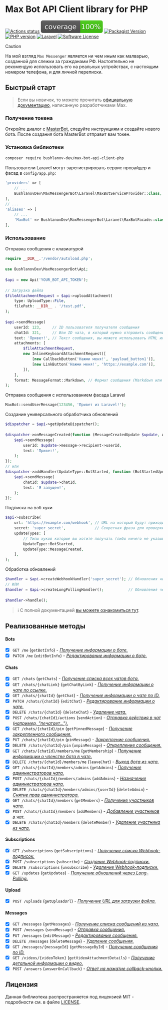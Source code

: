 # Max Bot API Client library for PHP

[![Actions status](https://github.com/BushlanovDev/max-bot-api-client-php/actions/workflows/ci.yml/badge.svg?style=flat-square)](https://github.com/BushlanovDev/max-bot-api-client-php/actions)
[![Coverage](https://raw.githubusercontent.com/BushlanovDev/max-bot-api-client-php/refs/heads/master/badge-coverage.svg?v=1)](https://github.com/BushlanovDev/max-bot-api-client-php/actions)
[![Packagist Version](https://img.shields.io/packagist/v/bushlanov-dev/max-bot-api-client-php.svg?style=flat-square)](https://packagist.org/packages/bushlanov-dev/max-bot-api-client-php)
[![PHP version](https://img.shields.io/badge/php-%3E%3D%208.3-8892BF.svg?style=flat-square)](https://github.com/BushlanovDev/max-bot-api-client-php)
[![Laravel](https://img.shields.io/badge/%20Laravel%20Package-available-success?logo=laravel&style=flat-square)](https://github.com/BushlanovDev/max-bot-api-client-php)
[![Software License](https://img.shields.io/badge/license-MIT-brightgreen.svg?style=flat-square)](LICENSE)

> [!CAUTION]  
> На мой взгляд `Max Messenger` является ни чем иным как малварью, созданной для слежки за гражданами РФ. Настоятельно
> не рекомендую использовать его на реальных устройствах, с настоящим номером телефона, и для личной переписки.

## Быстрый старт

> Если вы новичок, то можете прочитать [официальную документацию](https://dev.max.ru/), написанную разработчиками Max.

### Получение токена

Откройте диалог с [MasterBot](https://max.ru/MasterBot), следуйте инструкциям и создайте нового бота. После создания
бота MasterBot отправит вам токен.

### Установка библиотеки

```bash
composer require bushlanov-dev/max-bot-api-client-php
```

Пользователи Laravel могут зарегистрировать сервис провайдер и фасад в `config/app.php`:

```php
'providers' => [
    // ...
    BushlanovDev\MaxMessengerBot\Laravel\MaxBotServiceProvider::class,
],
// ...
'aliases' => [
    // ...
    'MaxBot' => BushlanovDev\MaxMessengerBot\Laravel\MaxBotFacade::class,
],
```

### Использование

Отправка сообщения с клавиатурой

```php
require __DIR__.'/vendor/autoload.php';

use BushlanovDev\MaxMessengerBot\Api;

$api = new Api('YOUR_BOT_API_TOKEN');

// Загрузка файла
$fileAttachmentRequest = $api->uploadAttachment(
    type: UploadType::File,
    filePath: __DIR__ . '/test.pdf',
);

$api->sendMessage(
    userId: 123,     // ID пользователя получателя сообщения
    chatId: 321,     // Или ID чата, в который нужно отправить сообщение
    text: 'Привет!', // Текст сообщения, вы можете использовать HTML или Markdown
    attachments: [
        $fileAttachmentRequest,
        new InlineKeyboardAttachmentRequest([
            [new CallbackButton('Нажми меня!', 'payload_button1')],
            [new LinkButton('Нажми меня!', 'https://example.com')],
        ]),
    ],
    format: MessageFormat::Markdown, // Формат сообщения (Markdown или HTML)
);
```

Отправка сообщения с использованием фасада Laravel

```php
MaxBot::sendUserMessage(123456, 'Привет из Laravel!');
```

Создание универсального обработчика обновлений

```php
$dispatcher = $api->getUpdateDispatcher();

$dispatcher->onMessageCreated(function (MessageCreatedUpdate $update, Api $api) {
    $api->sendMessage(
        userId: $update->message->recipient->userId,
        text: 'Привет!',
    );
});
// или
$dispatcher->addHandler(UpdateType::BotStarted, function (BotStartedUpdate $update, Api $api) {
    $api->sendMessage(
        chatId: $update->chatId,
        text: 'Я запущен!',
    );
});
```

Подписка на вэб хуки

```php
$api->subscribe(
    url: 'https://example.com/webhook', // URL на который будут приходить хуки
    secret: 'super_secret',             // Секретная фраза для проверки хуков
    updateTypes: [
        // Типы хуков которые вы хотите получать (либо ничего не указывать, чтобы получать все)
        UpdateType::BotStarted,
        UpdateType::MessageCreated,
    ],
);
```

Обработка обновлений

```php
$handler = $api->createWebhookHandler('super_secret'); // Обновления через вебхук
// ИЛИ
$handler = $api->createLongPollingHandler();           // Обновления через лонгполлинг

$handler->handle();
```

> ℹ️ С полной документацией [вы можете ознакомиться тут](./docs/README.md).

## Реализованные методы

#### Bots

- [x] `GET /me` (`getBotInfo`) - [*Получение информации о боте.*](./docs/README.md#Получение-информации-о-боте)
- [x] `PATCH /me` (`editBotInfo`) - [*Редактирование информации о боте.*](./docs/README.md#Редактирование-информации-о-боте)

#### Chats

- [x] `GET /chats` (`getChats`) - [*Получение списка всех чатов бота.*](./docs/README.md#Получение-списка-всех-чатов-бота)
- [x] `GET /chats/{chatLink}` (`getChatByLink`) - [*Получение информации о чате по ссылке.*](./docs/README.md#Получение-информации-о-чате-по-ссылке)
- [x] `GET /chats/{chatId}` (`getChat`) - [*Получение информации о чате по ID.*](./docs/README.md#Получение-информации-о-чате-по-ID)
- [x] `PATCH /chats/{chatId}` (`editChat`) - [*Редактирование информации о чате.*](./docs/README.md#Редактирование-информации-о-чате)
- [x] `DELETE /chats/{chatId}` (`deleteChat`) - [*Удаление чата.*](./docs/README.md#Удаление-чата)
- [x] `POST /chats/{chatId}/actions` (`sendAction`) - [*Отправка действия в чат (например, "печатает...").*](./docs/README.md#Отправка-действия-в-чат)
- [x] `GET /chats/{chatId}/pin` (`getPinnedMessage`) - [*Получение закрепленного сообщения.*](./docs/README.md#Получение-закрепленного-сообщения)
- [x] `PUT /chats/{chatId}/pin` (`pinMessage`) - [*Закрепление сообщения.*](./docs/README.md#Закрепление-сообщения)
- [x] `DELETE /chats/{chatId}/pin` (`unpinMessage`) - [*Открепление сообщения.*](./docs/README.md#Открепление-сообщения)
- [x] `GET /chats/{chatId}/members/me` (`getMembership`) - [*Получение информации о членстве бота в чате.*](./docs/README.md#Получение-информации-о-членстве-бота-в-чате)
- [x] `DELETE /chats/{chatId}/members/me` (`leaveChat`) - [*Выход бота из чата.*](./docs/README.md#Выход-бота-из-чата)
- [x] `GET /chats/{chatId}/members/admins` (`getAdmins`) - [*Получение администраторов чата.*](./docs/README.md#Получение-администраторов-чата)
- [x] `POST /chats/{chatId}/members/admins` (`addAdmins`) - [*Назначение администраторов чата.*](./docs/README.md#Назначение-администраторов-чата)
- [x] `DELETE /chats/{chatId}/members/admins/{userId}` (`deleteAdmin`) - [*Снятие прав администратора.*](./docs/README.md#Снятие-прав-администратора)
- [x] `GET /chats/{chatId}/members` (`getMembers`) - [*Получение участников чата.*](./docs/README.md#Получение-участников-чата)
- [x] `POST /chats/{chatId}/members` (`addMembers`) - [*Добавление участников в чат.*](./docs/README.md#Добавление-участников-в-чат)
- [x] `DELETE /chats/{chatId}/members` (`deleteMember`) - [*Удаление участника из чата.*](./docs/README.md#Удаление-участника-из-чата)

#### Subscriptions

- [x] `GET /subscriptions` (`getSubscriptions`) - [*Получение списка Webhook-подписок.*](./docs/README.md#Получение-списка-Webhook-подписок)
- [x] `POST /subscriptions` (`subscribe`) - [*Создание Webhook-подписки.*](./docs/README.md#Создание-Webhook-подписки)
- [x] `DELETE /subscriptions` (`unsubscribe`) - [*Удаление Webhook-подписки.*](./docs/README.md#Удаление-Webhook-подписки)
- [x] `GET /updates` (`getUpdates`) - [*Получение обновлений через Long-Polling.*](./docs/README.md#Получение-обновлений-через-Long-Polling)

#### Upload

- [x] `POST /uploads` (`getUploadUrl`) - [*Получение URL для загрузки файла.*](./docs/README.md#Получение-URL-для-загрузки-файла)

#### Messages

- [x] `GET /messages` (`getMessages`) - [*Получение списка сообщений из чата.*](./docs/README.md#Получение-списка-сообщений-из-чата)
- [x] `POST /messages` (`sendMessage`) - [*Отправка сообщения.*](./docs/README.md#Отправка-сообщения)
- [x] `PUT /messages` (`editMessage`) - [*Редактирование сообщения.*](./docs/README.md#Редактирование-сообщения)
- [x] `DELETE /messages` (`deleteMessage`) - [*Удаление сообщения.*](./docs/README.md#Удаление-сообщения)
- [x] `GET /messages/{messageId}` (`getMessageById`) - [*Получение сообщения по ID.*](./docs/README.md#Получение-сообщения-по-ID)
- [x] `GET /videos/{videoToken}` (`getVideoAttachmentDetails`) - [*Получение детальной информации о видео.*](./docs/README.md#Получение-детальной-информации-о-видео)
- [x] `POST /answers` (`answerOnCallback`) - [*Ответ на нажатие callback-кнопки.*](./docs/README.md#Ответ-на-нажатие-callback-кнопки)

## Лицензия

Данная библиотека распространяется под лицензией MIT - подробности см. в файле [LICENSE](LICENSE).
